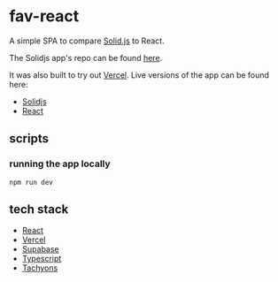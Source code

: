 # fav-react

A simple SPA to compare [Solid.js](https://www.solidjs.com/guides/getting-started) to React.

The Solidjs app's repo can be found [here](https://github.com/derFBeste/fav-solidjs).

It was also built to try out [Vercel](https://vercel.com/). Live versions of the app can be found here:

- [Solidjs](https://fav-solidjs.vercel.app/)
- [React](https://fav-react.vercel.app/)
## scripts
### running the app locally

`npm run dev`

## tech stack
- [React](https://reactjs.org/)
- [Vercel](https://vercel.com/)
- [Supabase](https://supabase.com/)
- [Typescript](https://www.typescriptlang.org/)
- [Tachyons](https://tachyons.io/)